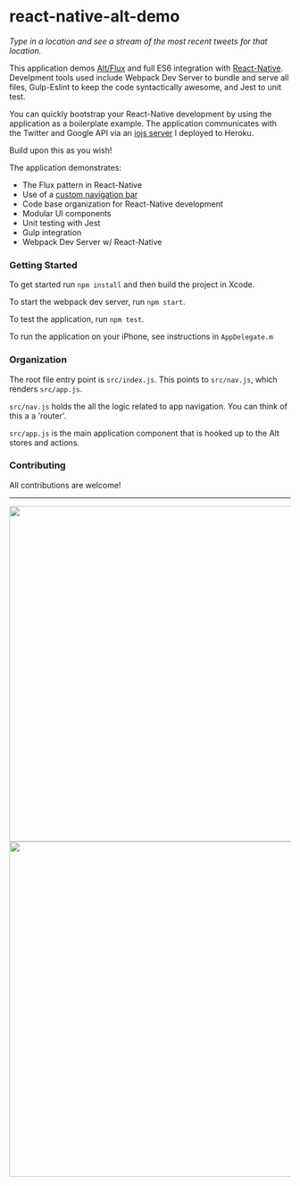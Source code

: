 # react-native-alt-demo

*Type in a location and see a stream of the most recent tweets for that location.*

This application demos [Alt/Flux](https://github.com/goatslacker/alt) and full ES6 integration with [React-Native](https://github.com/facebook/react-native). Develpment tools used include Webpack Dev Server to bundle and serve all files, Gulp-Eslint to keep the code syntactically awesome, and Jest to unit test.

You can quickly bootstrap your React-Native development by using the application as a boilerplate example. The application communicates with the Twitter and Google API via an [iojs server](https://github.com/mrblueblue/iojs-generators-example) I deployed to Heroku.

Build upon this as you wish!

The application demonstrates:
* The Flux pattern in React-Native
* Use of a [custom navigation bar](https://github.com/Kureev/react-native-navbar)
* Code base organization for React-Native development
* Modular UI components
* Unit testing with Jest
* Gulp integration
* Webpack Dev Server w/ React-Native

### Getting Started

To get started run `npm install` and then build the project in Xcode.

To start the webpack dev server, run `npm start`.

To test the application, run `npm test`.

To run the application on your iPhone, see instructions in `AppDelegate.m`

### Organization

The root file entry point is `src/index.js`. This points to `src/nav.js`, which renders `src/app.js`.

`src/nav.js` holds the all the logic related to app navigation. You can think of this a a 'router'.

`src/app.js` is the main application component that is hooked up to the Alt stores and actions.

### Contributing

All contributions are welcome!

<hr>
<div>
  <img src='https://github.com/mrblueblue/react-native-alt-demo/blob/master/screenshot-1.png' height=600 />
  <img src='https://github.com/mrblueblue/react-native-alt-demo/blob/master/screenshot-2.png'height=600 />
</div>
